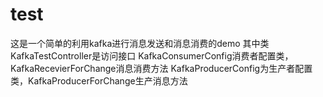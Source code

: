 # test
这是一个简单的利用kafka进行消息发送和消息消费的demo
其中类KafkaTestController是访问接口
KafkaConsumerConfig消费者配置类，KafkaRecevierForChange消息消费方法
KafkaProducerConfig为生产者配置类，KafkaProducerForChange生产消息方法
